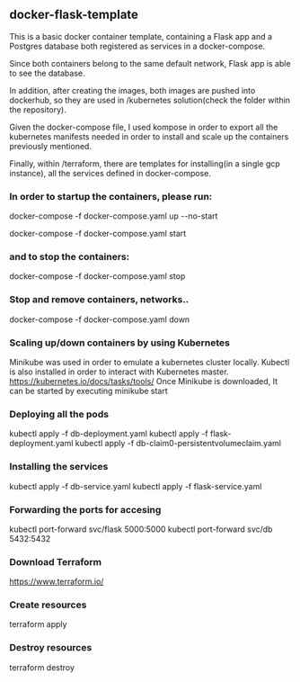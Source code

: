 ## docker-flask-template
This is a basic docker container template, containing a Flask app and a Postgres database both registered as services in a docker-compose.

Since both containers belong to the same default network, Flask app is able to see the database.

In addition, after creating the images, both images are pushed into dockerhub, so they are used in /kubernetes solution(check the folder within the repository).

Given the docker-compose file, I used kompose in order to export all the kubernetes manifests needed in order to install and scale up the containers previously mentioned.

Finally, within /terraform, there are templates for installing(in a single gcp instance), all the services defined in docker-compose.

### In order to startup the containers, please run:

docker-compose -f docker-compose.yaml up --no-start

docker-compose -f docker-compose.yaml start

### and to stop the containers:

docker-compose -f docker-compose.yaml stop

### Stop and remove containers, networks..
docker-compose -f docker-compose.yaml down

### Scaling up/down containers by using Kubernetes
Minikube was used in order to emulate a kubernetes cluster locally. 
Kubectl is also installed in order to interact with Kubernetes master.
https://kubernetes.io/docs/tasks/tools/
Once Minikube is downloaded, It can be started by executing
minikube start

### Deploying all the pods
kubectl apply -f db-deployment.yaml
kubectl apply -f flask-deployment.yaml
kubectl apply -f db-claim0-persistentvolumeclaim.yaml

### Installing the services
kubectl apply -f db-service.yaml
kubectl apply -f flask-service.yaml


### Forwarding the ports for accesing 
kubectl port-forward svc/flask 5000:5000
kubectl port-forward svc/db 5432:5432

### Download Terraform
https://www.terraform.io/

### Create resources
terraform apply

### Destroy resources 
terraform destroy

